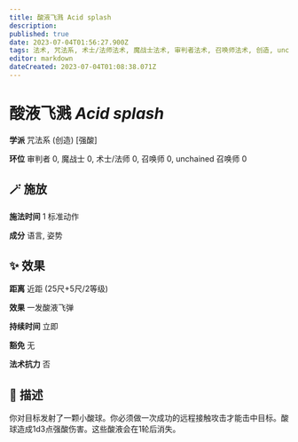```yaml
---
title: 酸液飞溅 Acid splash
description: 
published: true
date: 2023-07-04T01:56:27.900Z
tags: 法术, 咒法系, 术士/法师法术, 魔战士法术, 审判者法术, 召唤师法术, 创造, unchained 召唤师法术, 强酸, 戏法/祷念
editor: markdown
dateCreated: 2023-07-04T01:08:38.071Z
---
```


# **酸液飞溅** *Acid splash*

**学派** 咒法系 (创造) \[强酸\] 

**环位** 审判者 0, 魔战士 0, 术士/法师 0, 召唤师 0, unchained 召唤师 0

## 🪄 施放

**施法时间** 1 标准动作

**成分** 语言, 姿势

## ✨ 效果  

**距离** 近距 (25尺+5尺/2等级) 

**效果** 一发酸液飞弹 

**持续时间** 立即 

**豁免** 无

**法术抗力** 否

## 📖 描述

你对目标发射了一颗小酸球。你必须做一次成功的远程接触攻击才能击中目标。酸球造成1d3点强酸伤害。这些酸液会在1轮后消失。
    